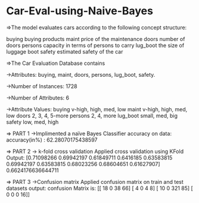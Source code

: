 # Car-Eval-using-Naive-Bayes

=>The model evaluates cars according to the following concept structure:

   buying             buying products
   maint              price of the maintenance
   doors              number of doors
   persons            capacity in terms of persons to carry
   lug_boot           the size of luggage boot
   safety              estimated safety of the car
   
=>The Car Evaluation Database contains  

->Attributes: buying, maint, doors, persons, lug_boot, safety.
  
->Number of Instances: 1728
   
->Number of Attributes: 6

->Attribute Values:
   buying       v-high, high, med, low
   maint        v-high, high, med, low
   doors        2, 3, 4, 5-more
   persons      2, 4, more
   lug_boot     small, med, big
   safety       low, med, high
 
=> PART 1
->Implimented a naïve Bayes Classifier
accuracy on data:
accuracy(in%) : 62.28070175438597

=> PART 2
-> k-fold cross validation
Applied cross validation using KFold
Output:
[0.71098266 0.69942197 0.61849711 0.6416185  0.63583815 0.69942197
 0.63583815 0.68023256 0.68604651 0.61627907]
0.6624176636644711

=> PART 3
->Confusion matrix
Applied confusion matrix on train and test datasets
output:
confusion Matrix is:
[[ 18   0  38  66]
 [  4   0   4   8]
 [ 10   0 321  85]
 [  0   0   0  16]]
 
 
 
